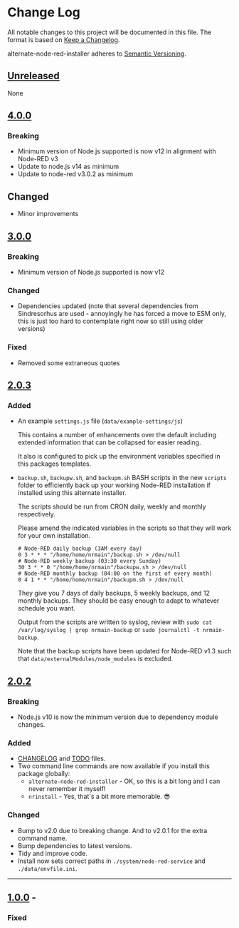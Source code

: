 # Change Log

All notable changes to this project will be documented in this file. The format is based on [Keep a Changelog](https://keepachangelog.com/en/1.0.0/).

alternate-node-red-installer adheres to [Semantic Versioning](https://semver.org/spec/v2.0.0.html).

## [Unreleased](https://github.com/TotallyInformation/alternate-node-red-installer/compare/v2.0.2...master)

None

## [4.0.0](https://github.com/TotallyInformation/alternate-node-red-installer/compare/v3.0.0...v4.0.0)

### Breaking

* Minimum version of Node.js supported is now v12 in alignment with Node-RED v3
* Update to node.js v14 as minimum
* Update to node-red v3.0.2 as minimum

## Changed

* Minor improvements

## [3.0.0](https://github.com/TotallyInformation/alternate-node-red-installer/compare/v2.0.3...v3.0.0)

### Breaking

* Minimum version of Node.js supported is now v12

### Changed

* Dependencies updated (note that several dependencies from Sindresorhus are used - annoyingly he has forced a move to ESM only, this is just too hard to contemplate right now so still using older versions)

### Fixed

* Removed some extraneous quotes

## [2.0.3](https://github.com/TotallyInformation/alternate-node-red-installer/compare/v2.0.2...v2.0.3)

### Added

- An example `settings.js` file (`data/example-settings/js`)

  This contains a number of enhancements over the default including extended information that can be collapsed for easier reading.

  It also is configured to pick up the environment variables specified in this packages templates.
  
- `backup.sh`, `backupw.sh`, and `backupm.sh` BASH scripts in the new `scripts` folder to efficiently back up your working Node-RED installation if installed using this alternate installer.
  
  The scripts should be run from CRON daily, weekly and monthly respectively.

  Please amend the indicated variables in the scripts so that they will work for your own installation.

  ```text
  # Node-RED daily backup (3AM every day)
  0 3 * * * "/home/home/nrmain"/backup.sh > /dev/null
  # Node-RED weekly backup (03:30 every Sunday)
  30 3 * * 0 "/home/home/nrmain"/backupw.sh > /dev/null
  # Node-RED monthly backup (04:00 on the first of every month)
  0 4 1 * * "/home/home/nrmain"/backupm.sh > /dev/null
  ```

  They give you 7 days of daily backups, 5 weekly backups, and 12 monthly backups. They should be easy enough to adapt to whatever schedule you want.

  Output from the scripts are written to syslog, review with `sudo cat /var/log/syslog | grep nrmain-backup` or `sudo journalctl -t nrmain-backup`.

  Note that the backup scripts have been updated for Node-RED v1.3 such that `data/externalModules/node_modules` is excluded.

## [2.0.2](https://github.com/TotallyInformation/alternate-node-red-installer/compare/v1.0.0...v2.0.2)
### Breaking

- Node.js v10 is now the minimum version due to dependency module changes.

### Added

- [CHANGELOG](./CHANGELOG.md) and [TODO](./TODO.md) files.
- Two command line commands are now available if you install this package globally:
   - `alternate-node-red-installer` - OK, so this is a bit long and I can never remember it myself!
   - `nrinstall` - Yes, that's a bit more memorable. 😎

### Changed

- Bump to v2.0 due to breaking change. And to v2.0.1 for the extra command name.
- Bump dependencies to latest versions.
- Tidy and improve code.
- Install now sets correct paths in `./system/node-red-service` and `./data/envfile.ini`.

----

## [1.0.0](https://github.com/TotallyInformation/alternate-node-red-installer/compare/v0.0.1...v1.0.0) - 

### Fixed

